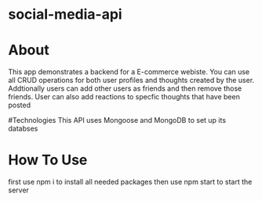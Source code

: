 # social-media-api

# About
This app demonstrates a backend for a E-commerce webiste. You can use all CRUD operations for both user profiles and thoughts created by the user.  Addtionally users can add other users
as friends and then remove those friends.  User can also add reactions to specfic thoughts that have been posted

#Technologies
This API uses Mongoose and MongoDB to set up its databses

# How To Use
first use npm i to install all needed packages then use npm start to start the server
